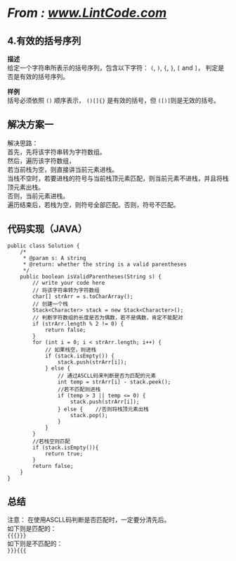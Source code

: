 # *From : www.LintCode.com*
## 4.有效的括号序列
**描述**  
给定一个字符串所表示的括号序列，包含以下字符： `(`, `)`, `{`, `}`, `[` and `]`， 判定是否是有效的括号序列。 

**样例**  
括号必须依照 `()` 顺序表示， `()[]{}` 是有效的括号，但 `([)]`则是无效的括号。
 
## 解决方案一
解决思路：  
首先，先将该字符串转为字符数组。  
然后，遍历该字符数组，  
若当前栈为空，则直接讲当前元素进栈。  
当栈不空时，若要进栈的符号与当前栈顶元素匹配，则当前元素不进栈，并且将栈顶元素出栈。  
否则，当前元素进栈。  
遍历结束后，若栈为空，则符号全部匹配。否则，符号不匹配。

## 代码实现（JAVA）
	public class Solution {
	    /*
	     * @param s: A string
	     * @return: whether the string is a valid parentheses
	     */
	    public boolean isValidParentheses(String s) {
	        // write your code here
	        // 将该字符串转为字符数组
	        char[] strArr = s.toCharArray();
	        // 创建一个栈
	        Stack<Character> stack = new Stack<Character>();
	        // 判断字符数组的长度是否为偶数，若不是偶数，肯定不能配对
	        if (strArr.length % 2 != 0) {
	            return false;
	        }
	        for (int i = 0; i < strArr.length; i++) {
	            // 如果栈空，则进栈
	            if (stack.isEmpty()) {
	                stack.push(strArr[i]);
	            } else {
	                // 通过ASCLL码来判断是否为匹配的元素
	                int temp = strArr[i] - stack.peek();
	                //若不匹配则进栈
	                if (temp > 3 || temp <= 0) {
	                    stack.push(strArr[i]);
	                } else {    //否则将栈顶元素出栈
	                    stack.pop();
	                }
	            }
	        }
	        //若栈空则匹配
	        if (stack.isEmpty()){
	            return true;
	        }
	        return false;
	    }
	}

## 总结 ##
注意：
在使用ASCLL码判断是否匹配时，一定要分清先后。  
如下则是匹配的：  
`{{{}}}`   
如下则是不匹配的：  
`}}}{{{`
